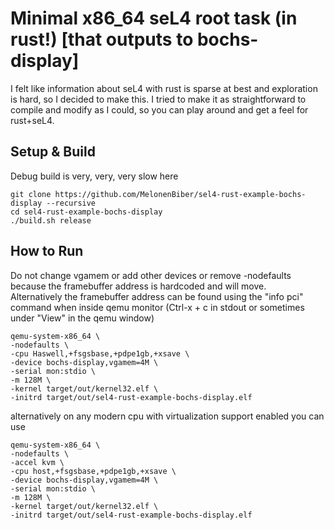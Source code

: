 Minimal x86_64 seL4 root task (in rust!) [that outputs to bochs-display]
====================
I felt like information about seL4 with rust is sparse at best and exploration is hard, so I decided to make this.
I tried to make it as straightforward to compile and modify as I could, so you can play around and get a feel for rust+seL4.

Setup & Build
---------------
Debug build is very, very, very slow here
```
git clone https://github.com/MelonenBiber/sel4-rust-example-bochs-display --recursive
cd sel4-rust-example-bochs-display
./build.sh release
```

How to Run
---------------
Do not change vgamem or add other devices or remove -nodefaults because the framebuffer address is hardcoded and will move.<br />
Alternatively the framebuffer address can be found using the "info pci" command when inside qemu monitor (Ctrl-x + c in stdout or sometimes under "View" in the qemu window)
```
qemu-system-x86_64 \
-nodefaults \
-cpu Haswell,+fsgsbase,+pdpe1gb,+xsave \
-device bochs-display,vgamem=4M \
-serial mon:stdio \
-m 128M \
-kernel target/out/kernel32.elf \
-initrd target/out/sel4-rust-example-bochs-display.elf
```
alternatively on any modern cpu with virtualization support enabled you can use
```
qemu-system-x86_64 \
-nodefaults \
-accel kvm \
-cpu host,+fsgsbase,+pdpe1gb,+xsave \
-device bochs-display,vgamem=4M \
-serial mon:stdio \
-m 128M \
-kernel target/out/kernel32.elf \
-initrd target/out/sel4-rust-example-bochs-display.elf
```

